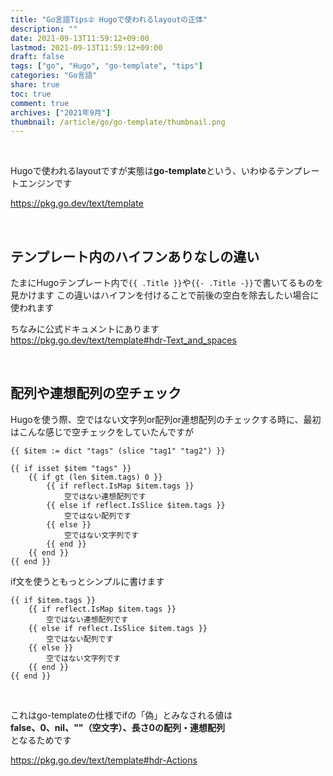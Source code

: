 ```yaml
---
title: "Go言語Tips② Hugoで使われるlayoutの正体"
description: ""
date: 2021-09-13T11:59:12+09:00
lastmod: 2021-09-13T11:59:12+09:00
draft: false
tags: ["go", "Hugo", "go-template", "tips"]
categories: "Go言語"
share: true
toc: true
comment: true
archives: ["2021年9月"]
thumbnail: /article/go/go-template/thumbnail.png
---
```


<br>

Hugoで使われるlayoutですが実態は**go-template**という、いわゆるテンプレートエンジンです

https://pkg.go.dev/text/template

<br>

## テンプレート内のハイフンありなしの違い
たまにHugoテンプレート内で`{{ .Title }}`や`{{- .Title -}}`で書いてるものを見かけます
この違いはハイフンを付けることで前後の空白を除去したい場合に使われます

ちなみに公式ドキュメントにあります  
https://pkg.go.dev/text/template#hdr-Text_and_spaces

<br>

## 配列や連想配列の空チェック

Hugoを使う際、空ではない文字列or配列or連想配列のチェックする時に、最初はこんな感じで空チェックをしていたんですが

```go-template
{{ $item := dict "tags" (slice "tag1" "tag2") }}

{{ if isset $item "tags" }}
    {{ if gt (len $item.tags) 0 }}
        {{ if reflect.IsMap $item.tags }}
            空ではない連想配列です
        {{ else if reflect.IsSlice $item.tags }}
            空ではない配列です
        {{ else }}
            空ではない文字列です
        {{ end }}
    {{ end }}
{{ end }}
```

if文を使うともっとシンプルに書けます

```go-template
{{ if $item.tags }}
    {{ if reflect.IsMap $item.tags }}
        空ではない連想配列です
    {{ else if reflect.IsSlice $item.tags }}
        空ではない配列です
    {{ else }}
        空ではない文字列です
    {{ end }}
{{ end }}
```

<br>

これはgo-templateの仕様でifの「偽」とみなされる値は  
**false、0、nil、""（空文字）、長さ0の配列・連想配列**  
となるためです

https://pkg.go.dev/text/template#hdr-Actions
